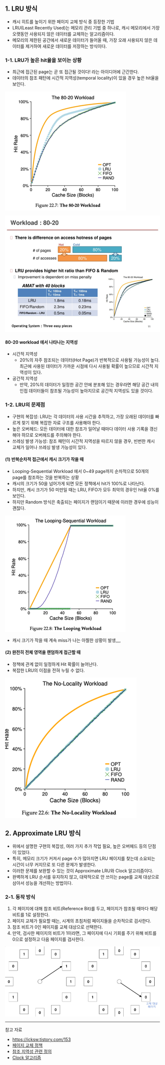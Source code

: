 ## 1. LRU 방식

-   캐시 히트를 높이기 위한 페이지 교체 방식 중 등장한 기법
-   LRU(Least Recently Used)는 메모리 관리 기법 중 하나로, 캐시 메모리에서 가장 오랫동안 사용되지 않은 데이터를 교체하는 알고리즘이다.
-   메모리의 제한된 공간에서 새로운 데이터가 들어올 때, 가장 오래 사용되지 않은 데이터를 제거하여 새로운 데이터를 저장하는 방식이다.

### 1-1. LRU가 높은 hit율을 보이는 상황

-   최근에 접근된 page는 곧 또 접근될 것이다! 라는 아이디어에 근간한다.
-   데이터의 참조 패턴에 시간적 지역성(temporal locality)이 있을 경우 높은 hit율을 보인다.

![80-20.png](https://github.com/16th-Operating-System-study/operating-system/blob/master/week3_virtual_memory/img/KimJiMin/80-20.png?raw=true)

![workload.jpg](https://github.com/16th-Operating-System-study/operating-system/blob/master/week3_virtual_memory/img/KimJiMin/workload.jpg?raw=true)

#### 80-20 workload 에서 나타나는 지역성

-   시간적 지역성
    -   20%의 자주 참조되는 데이터(Hot Page)가 반복적으로 사용될 가능성이 높다. 최근에 사용된 데이터가 가까운 시점에 다시 사용될 확률이 높으므로 시간적 지역성이 있다.
-   공간적 지역성
    -   만약, 20%의 데이터가 일정한 공간 안에 분포해 있는 경우라면 해당 공간 내의 인접 데이터들이 참조될 가능성이 높아지므로 공간적 지역성도 있을 것이다.

### 1-2. LRU의 문제점

-   구현의 복잡성: LRU는 각 데이터의 사용 시간을 추적하고, 가장 오래된 데이터를 빠르게 찾기 위해 복잡한 자료 구조를 사용해야 한다.
-   높은 오버헤드: 모든 데이터에 대한 참조가 일어날 때마다 데이터 사용 기록을 갱신해야 하므로 오버헤드를 주의해야 한다.
-   쓰레싱 발생 가능성: 참조 패턴이 시간적 지역성을 따르지 않을 경우, 빈번한 캐시 교체가 일어나 쓰레싱 발생 가능성이 있다.

#### (1) 반복순차적 접근에서 캐시 크기가 작을 때

-   Looping-Sequential Workload 에서 0~49 page까지 순차적으로 50개의 page를 참조하는 것을 반복하는 상황
-   캐시의 크기가 50을 넘어가게 되면 모든 정책에서 hit가 100%로 나타난다.
-   하지만, 캐시 크기가 50 미만일 때는 LRU, FIFO가 모두 최악의 경우인 hit율 0%를 보인다.
-   하지만 Random 방식은 축출되는 페이지가 랜덤이기 때문에 이러한 경우에 성능이 괜찮다.

![looping_sequential.png](https://github.com/16th-Operating-System-study/operating-system/blob/master/week3_virtual_memory/img/KimJiMin/looping_sequential.png?raw=true)

-   캐시 크기가 작을 때 계속 miss가 나는 아찔한 상황이 발생,,,,

#### (2) 완전히 전체 영역을 랜덤하게 접근할 때

-   정책에 관계 없이 일정하게 Hit 확률이 늘어난다.
-   복잡한 LRU의 이점을 전혀 누릴 수 없다.

![no_locality.png](https://github.com/16th-Operating-System-study/operating-system/blob/master/week3_virtual_memory/img/KimJiMin/no_locality.png?raw=true)

## 2. Approximate LRU 방식

-   위에서 설명한 구현의 복잡성, 여러 가지 추가 작업 필요, 높은 오버헤드 등의 단점이 있었다.
-   특히, 메모리 크기가 커져서 page 수가 많아지면 LRU 페이지를 찾는데 소요되는 시간이 너무 커지므로 또 다른 문제가 발생한다.
-   이러한 문제를 보완할 수 있는 것이 Approximate LRU와 Clock 알고리즘이다.
-   완벽하게 LRU 순서를 유지하지 않고, 대략적으로 안 쓰이는 page를 교체 대상으로 삼아서 성능을 개선하는 방법이다.

### 2-1. 동작 방식

1. 각 페이지에 대해 참조 비트(Reference Bit)를 두고, 페이지가 참조될 때마다 해당 비트를 1로 설정한다.
2. 페이지 교체가 필요할 때는, 시계의 초침처럼 페이지들을 순차적으로 검사한다.
3. 참조 비트가 0인 페이지를 교체 대상으로 선택한다.
4. 만약, 검사한 페이지의 비트가 1이라면, 그 페이지에 다시 기회를 주기 위해 비트를 0으로 설정하고 다음 페이지를 검사한다.

![clock.png](https://github.com/16th-Operating-System-study/operating-system/blob/master/week3_virtual_memory/img/KimJiMin/clock.png?raw=true)

---

참고 자료

-   https://icksw.tistory.com/153
-   [페이지 교체 정책](https://icksw.tistory.com/153)
-   [참조 지역성 관련 정의](https://twojun-space.tistory.com/62)
-   [Clock 알고리즘](https://rannnneey.tistory.com/entry/%EC%9A%B4%EC%98%81%EC%B2%B4%EC%A0%9C-Virtual-memory-4-Paging-System%EC%97%90%EC%84%9C-LRU-LFU-Clock-Algorithm)
